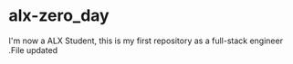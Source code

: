 # alx-zero_day
I'm now a ALX Student, this is my first repository as a full-stack engineer
.File updated
